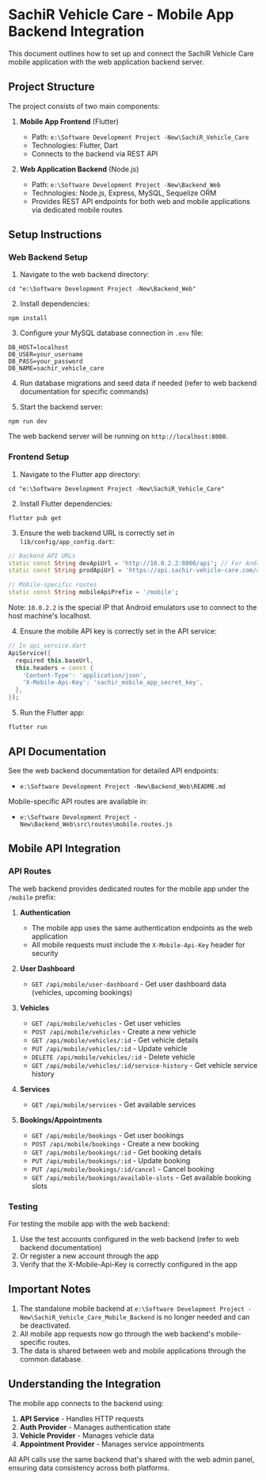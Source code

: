 # SachiR Vehicle Care - Mobile App Backend Integration

This document outlines how to set up and connect the SachiR Vehicle Care mobile application with the web application backend server.

## Project Structure

The project consists of two main components:

1. **Mobile App Frontend** (Flutter)
   - Path: `e:\Software Development Project -New\SachiR_Vehicle_Care`
   - Technologies: Flutter, Dart
   - Connects to the backend via REST API

2. **Web Application Backend** (Node.js)
   - Path: `e:\Software Development Project -New\Backend_Web`
   - Technologies: Node.js, Express, MySQL, Sequelize ORM
   - Provides REST API endpoints for both web and mobile applications via dedicated mobile routes

## Setup Instructions

### Web Backend Setup

1. Navigate to the web backend directory:
```
cd "e:\Software Development Project -New\Backend_Web"
```

2. Install dependencies:
```
npm install
```

3. Configure your MySQL database connection in `.env` file:
```
DB_HOST=localhost
DB_USER=your_username
DB_PASS=your_password
DB_NAME=sachir_vehicle_care
```

4. Run database migrations and seed data if needed (refer to web backend documentation for specific commands)

5. Start the backend server:
```
npm run dev
```

The web backend server will be running on `http://localhost:8000`.

### Frontend Setup

1. Navigate to the Flutter app directory:
```
cd "e:\Software Development Project -New\SachiR_Vehicle_Care"
```

2. Install Flutter dependencies:
```
flutter pub get
```

3. Ensure the web backend URL is correctly set in `lib/config/app_config.dart`:
```dart
// Backend API URLs
static const String devApiUrl = 'http://10.0.2.2:8000/api'; // For Android emulator
static const String prodApiUrl = 'https://api.sachir-vehicle-care.com/api';

// Mobile-specific routes
static const String mobileApiPrefix = '/mobile';
```

Note: `10.0.2.2` is the special IP that Android emulators use to connect to the host machine's localhost.

4. Ensure the mobile API key is correctly set in the API service:
```dart
// In api_service.dart
ApiService({
  required this.baseUrl,
  this.headers = const {
    'Content-Type': 'application/json',
    'X-Mobile-Api-Key': 'sachir_mobile_app_secret_key',
  },
});
```

5. Run the Flutter app:
```
flutter run
```

## API Documentation

See the web backend documentation for detailed API endpoints:
- `e:\Software Development Project -New\Backend_Web\README.md`

Mobile-specific API routes are available in:
- `e:\Software Development Project -New\Backend_Web\src\routes\mobile.routes.js`

## Mobile API Integration

### API Routes

The web backend provides dedicated routes for the mobile app under the `/mobile` prefix:

1. **Authentication**
   - The mobile app uses the same authentication endpoints as the web application
   - All mobile requests must include the `X-Mobile-Api-Key` header for security

2. **User Dashboard**
   - `GET /api/mobile/user-dashboard` - Get user dashboard data (vehicles, upcoming bookings)

3. **Vehicles**
   - `GET /api/mobile/vehicles` - Get user vehicles
   - `POST /api/mobile/vehicles` - Create a new vehicle
   - `GET /api/mobile/vehicles/:id` - Get vehicle details
   - `PUT /api/mobile/vehicles/:id` - Update vehicle
   - `DELETE /api/mobile/vehicles/:id` - Delete vehicle
   - `GET /api/mobile/vehicles/:id/service-history` - Get vehicle service history

4. **Services**
   - `GET /api/mobile/services` - Get available services

5. **Bookings/Appointments**
   - `GET /api/mobile/bookings` - Get user bookings
   - `POST /api/mobile/bookings` - Create a new booking
   - `GET /api/mobile/bookings/:id` - Get booking details
   - `PUT /api/mobile/bookings/:id` - Update booking
   - `PUT /api/mobile/bookings/:id/cancel` - Cancel booking
   - `GET /api/mobile/bookings/available-slots` - Get available booking slots

### Testing

For testing the mobile app with the web backend:

1. Use the test accounts configured in the web backend (refer to web backend documentation)
2. Or register a new account through the app
3. Verify that the X-Mobile-Api-Key is correctly configured in the app

## Important Notes

1. The standalone mobile backend at `e:\Software Development Project -New\SachiR_Vehicle_Care_Mobile_Backend` is no longer needed and can be deactivated.
2. All mobile app requests now go through the web backend's mobile-specific routes.
3. The data is shared between web and mobile applications through the common database.

## Understanding the Integration

The mobile app connects to the backend using:

1. **API Service** - Handles HTTP requests
2. **Auth Provider** - Manages authentication state
3. **Vehicle Provider** - Manages vehicle data
4. **Appointment Provider** - Manages service appointments

All API calls use the same backend that's shared with the web admin panel, ensuring data consistency across both platforms.
